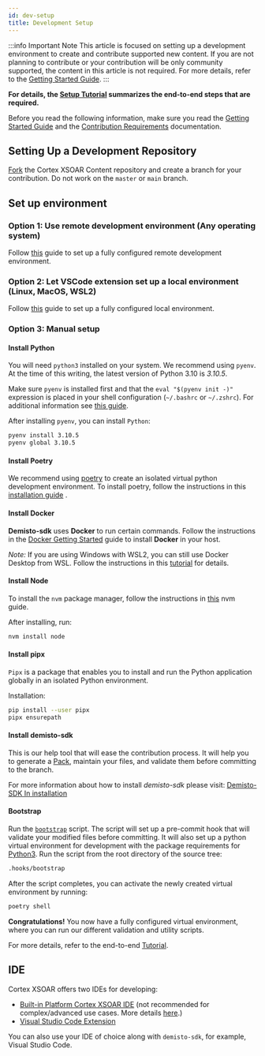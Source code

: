 ```yaml
---
id: dev-setup
title: Development Setup
---
```


:::info Important Note
This article is focused on setting up a development environment to create and contribute supported new content. If you are not planning to contribute or your contribution will be only community supported, the content in this article is not required. For more details, refer to the [Getting Started Guide](../concepts/getting-started-guide#using-the-right-tools).
:::

**For details, the [Setup Tutorial](../tutorials/tut-setup-dev) summarizes the end-to-end steps that are required.**

Before you read the following information, make sure you read the [Getting Started Guide](../concepts/getting-started-guide) and the [Contribution Requirements](../contributing/contrib-requirements) documentation.

## Setting Up a Development Repository

[Fork](https://guides.github.com/activities/forking/) the Cortex XSOAR Content repository and create a branch for your contribution. Do not work on the `master` or `main` branch.

## Set up environment

### Option 1: Use remote development environment (Any operating system)

Follow [this](./../tutorials/tut-setup-dev-remote.md) guide to set up a fully configured remote development environment.

### Option 2: Let VSCode extension set up a local environment (Linux, MacOS, WSL2)

Follow [this](./vscode-extension.md#local-development-linux-macos-wsl2) guide to set up a fully configured local environment.

### Option 3: Manual setup

#### Install Python

You will need `python3` installed on your system. We recommend using `pyenv`. At the time of this writing, the latest version of Python 3.10 is *3.10.5*.

Make sure `pyenv` is installed first and that the `eval "$(pyenv init -)"` expression is placed in your shell configuration (`~/.bashrc` or `~/.zshrc`). For additional information see [this guide](https://github.com/pyenv/pyenv#installation).

After installing `pyenv`, you can install `Python`:
```bash
pyenv install 3.10.5
pyenv global 3.10.5
```

#### Install Poetry

We recommend using [poetry](https://python-poetry.org/) to create an isolated virtual python development environment. To install poetry, follow the instructions in this [installation guide](https://python-poetry.org/docs/master/#installing-with-the-official-installer) .

#### Install Docker

**Demisto-sdk** uses **Docker** to run certain commands. Follow the instructions in the [Docker Getting Started](https://www.docker.com/get-started/) guide to install **Docker** in your host.

*Note:* If you are using Windows with WSL2, you can still use Docker Desktop from WSL. Follow the instructions in this [tutorial](https://docs.docker.com/desktop/windows/wsl/#enabling-docker-support-in-wsl-2-distros)  for details.

#### Install Node

To install the `nvm` package manager, follow the instructions in [this](https://github.com/nvm-sh/nvm#install--update-script) nvm guide.

After installing, run:
```bash
nvm install node
```

#### Install pipx

`Pipx` is a package that enables you to install and run the Python application globally in an isolated Python environment.

Installation:
  ```bash
  pip install --user pipx
  pipx ensurepath
  ```

#### Install demisto-sdk

This is our help tool that will ease the contribution process. It will help you to generate a [Pack](../packs/packs-format), maintain your files, and validate them before committing to the branch.

For more information about how to install *demisto-sdk* please visit: [Demisto-SDK In installation](https://docs-cortex.paloaltonetworks.com/r/1/Demisto-SDK-Guide/Install-Demisto-SDK)

#### Bootstrap

Run the [`bootstrap`](https://github.com/demisto/content/blob/master/.hooks/bootstrap) script. The script will set up a pre-commit hook that will validate your modified files before committing. It will also set up a python virtual environment for development with the package requirements for [Python3](https://github.com/demisto/content/blob/master/pyproject.toml). Run the script from the root directory of the source tree:

```bash
.hooks/bootstrap
```

After the script completes, you can activate the newly created virtual environment by running:

```bash
poetry shell
```

**Congratulations!** You now have a fully configured virtual environment, where you can run our different validation and utility scripts.

For more details, refer to the end-to-end [Tutorial](../tutorials/tut-setup-dev).

## IDE

Cortex XSOAR offers two IDEs for developing:

* [Built-in Platform Cortex XSOAR IDE](../concepts/xsoar-ide) (not recommended for complex/advanced use cases. More details [here](getting-started-guide#using-the-right-tools).)
* [Visual Studio Code Extension](vscode-extension)

You can also use your IDE of choice along with `demisto-sdk`, for example, Visual Studio Code.
